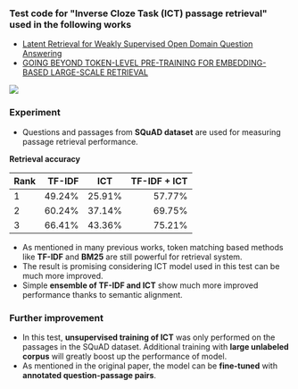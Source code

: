 ### Test code for "Inverse Cloze Task (ICT) passage retrieval" used in the following works
- [Latent Retrieval for Weakly Supervised Open Domain Question Answering](https://arxiv.org/abs/1906.00300)
- [GOING BEYOND TOKEN-LEVEL PRE-TRAINING FOR EMBEDDING-BASED LARGE-SCALE RETRIEVAL](https://openreview.net/forum?id=rkg-mA4FDr)
<img src="./data/ICT.PNG">

### Experiment
- Questions and passages from **SQuAD dataset**  are used for measuring passage retrieval performance.

**Retrieval accuracy**

| Rank | TF-IDF | ICT | TF-IDF + ICT |
|--|--:|--|--:|
|1| 49.24% | 25.91% |  57.77% |
|2| 60.24% | 37.14% |  69.75% |
|3| 66.41% | 43.36% |  75.21% |

- As mentioned in many previous works, token matching based methods like **TF-IDF** and **BM25** are still powerful for retrieval system. 
- The result is promising considering ICT model used in this test can be much more improved.
- Simple **ensemble of TF-IDF and ICT** show much more improved performance thanks to semantic alignment.

### Further improvement
- In this test, **unsupervised training of ICT** was only performed on the passages in the SQuAD dataset. Additional training with **large unlabeled corpus** will greatly boost up the performance of model.
- As mentioned in the original paper, the model can be **fine-tuned** with **annotated question-passage pairs**.

